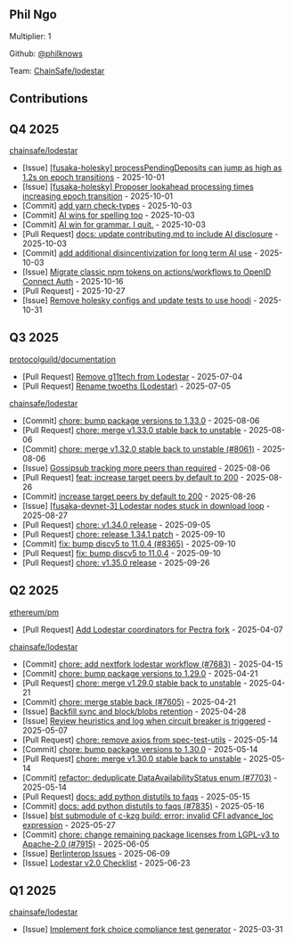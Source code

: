 
## Phil Ngo
Multiplier: 1

Github: [@philknows](https://github.com/philknows)

Team: [ChainSafe/lodestar](https://github.com/ChainSafe/lodestar/pulls?q=author%3Aphilknows)

## Contributions

## Q4 2025


[chainsafe/lodestar](https://github.com/chainsafe/lodestar)
* [Issue] [[fusaka-holesky] processPendingDeposits can jump as high as 1.2s on epoch transitions](https://github.com/ChainSafe/lodestar/issues/8489) - 2025-10-01
* [Issue] [[fusaka-holesky] Proposer lookahead processing times increasing epoch transition](https://github.com/ChainSafe/lodestar/issues/8488) - 2025-10-01
* [Commit] [add yarn check-types](https://github.com/ChainSafe/lodestar/commit/47eb519440760ca8b94269244eb2e7f0c0d7a981) - 2025-10-03
* [Commit] [AI wins for spelling too](https://github.com/ChainSafe/lodestar/commit/1ae01b09b519e381e2798b51a04e95778739f2d6) - 2025-10-03
* [Commit] [AI win for grammar. I quit.](https://github.com/ChainSafe/lodestar/commit/1c1d51a43584009f90687dd4b1c2d3aefc28a4f5) - 2025-10-03
* [Pull Request] [docs: update contributing.md to include AI disclosure](https://github.com/ChainSafe/lodestar/pull/8498) - 2025-10-03
* [Commit] [add additional disincentivization for long term AI use](https://github.com/ChainSafe/lodestar/commit/213472f96f4abe7f5f25c565536d6993337966ce) - 2025-10-03
* [Issue] [Migrate classic npm tokens on actions/workflows to OpenID Connect Auth](https://github.com/ChainSafe/lodestar/issues/8544) - 2025-10-16
* [Pull Request] []() - 2025-10-27
* [Issue] [Remove holesky configs and update tests to use hoodi](https://github.com/ChainSafe/lodestar/issues/8595) - 2025-10-31
## Q3 2025


[protocolguild/documentation](https://github.com/protocolguild/documentation)
* [Pull Request] [Remove g11tech from Lodestar](https://github.com/protocolguild/documentation/pull/367) - 2025-07-04
* [Pull Request] [Rename twoeths (Lodestar)](https://github.com/protocolguild/documentation/pull/369) - 2025-07-05

[chainsafe/lodestar](https://github.com/chainsafe/lodestar)
* [Commit] [chore: bump package versions to 1.33.0](https://github.com/ChainSafe/lodestar/commit/7afce97ce38225407806b711746275b53f110595) - 2025-08-06
* [Pull Request] [chore: merge v1.33.0 stable back to unstable](https://github.com/ChainSafe/lodestar/pull/8118) - 2025-08-06
* [Commit] [chore: merge v1.32.0 stable back to unstable (#8061)](https://github.com/ChainSafe/lodestar/commit/edc35e4b78ea493dadb4a27be74339d3e1a967dc) - 2025-08-06
* [Issue] [Gossipsub tracking more peers than required](https://github.com/ChainSafe/lodestar/issues/8115) - 2025-08-06
* [Pull Request] [feat: increase target peers by default to 200](https://github.com/ChainSafe/lodestar/pull/8272) - 2025-08-26
* [Commit] [increase target peers by default to 200](https://github.com/ChainSafe/lodestar/commit/14dc4722367716e6715788ca087d340a8bd8676e) - 2025-08-26
* [Issue] [[fusaka-devnet-3] Lodestar nodes stuck in download loop](https://github.com/ChainSafe/lodestar/issues/8278) - 2025-08-27
* [Pull Request] [chore: v1.34.0 release](https://github.com/ChainSafe/lodestar/pull/8344) - 2025-09-05
* [Pull Request] [chore: release 1.34.1 patch](https://github.com/ChainSafe/lodestar/pull/8366) - 2025-09-10
* [Commit] [fix: bump discv5 to 11.0.4 (#8365)](https://github.com/ChainSafe/lodestar/commit/c4ab7f010060ec129869ef2c941d661693f04971) - 2025-09-10
* [Pull Request] [fix: bump discv5 to 11.0.4](https://github.com/ChainSafe/lodestar/pull/8365) - 2025-09-10
* [Pull Request] [chore: v1.35.0 release](https://github.com/ChainSafe/lodestar/pull/8477) - 2025-09-26
## Q2 2025


[ethereum/pm](https://github.com/ethereum/pm)
* [Pull Request] [Add Lodestar coordinators for Pectra fork](https://github.com/ethereum/pm/pull/1438) - 2025-04-07

[chainsafe/lodestar](https://github.com/chainsafe/lodestar)
* [Commit] [chore: add nextfork lodestar workflow (#7683)](https://github.com/ChainSafe/lodestar/commit/9d67a7e3a2e2a33273f60a256c4ace768de32c82) - 2025-04-15
* [Commit] [chore: bump package versions to 1.29.0](https://github.com/ChainSafe/lodestar/commit/51613f0fb0196300302acb692a05b27bcef3c771) - 2025-04-21
* [Pull Request] [chore: merge v1.29.0 stable back to unstable](https://github.com/ChainSafe/lodestar/pull/7732) - 2025-04-21
* [Commit] [chore: merge stable back (#7605)](https://github.com/ChainSafe/lodestar/commit/bdddedfc915e6e252b78e41112392111744282b5) - 2025-04-21
* [Issue] [Backfill sync and block/blobs retention](https://github.com/ChainSafe/lodestar/issues/7753) - 2025-04-28
* [Issue] [Review heuristics and log when circuit breaker is triggered](https://github.com/ChainSafe/lodestar/issues/7802) - 2025-05-07
* [Pull Request] [chore: remove axios from spec-test-utils](https://github.com/ChainSafe/lodestar/pull/7829) - 2025-05-14
* [Commit] [chore: bump package versions to 1.30.0](https://github.com/ChainSafe/lodestar/commit/123eb2d9fb71dd10076a47bc7787bf4ec40343da) - 2025-05-14
* [Pull Request] [chore: merge v1.30.0 stable back to unstable](https://github.com/ChainSafe/lodestar/pull/7828) - 2025-05-14
* [Commit] [refactor: deduplicate DataAvailabilityStatus enum (#7703)](https://github.com/ChainSafe/lodestar/commit/bb6038a1d123a117dad4b329ee81e439f0b5a979) - 2025-05-14
* [Pull Request] [docs: add python distutils to faqs](https://github.com/ChainSafe/lodestar/pull/7835) - 2025-05-15
* [Commit] [docs: add python distutils to faqs (#7835)](https://github.com/ChainSafe/lodestar/commit/d7a6cebf5da9c63f5756d366b9976d06d844d096) - 2025-05-16
* [Issue] [blst submodule of c-kzg build: error: invalid CFI advance_loc expression](https://github.com/ChainSafe/lodestar/issues/7880) - 2025-05-27
* [Commit] [chore: change remaining package licenses from LGPL-v3 to Apache-2.0 (#7915)](https://github.com/ChainSafe/lodestar/commit/672665e350ef533b9454ddb8c6bf040f1cd05de7) - 2025-06-05
* [Issue] [Berlinterop Issues](https://github.com/ChainSafe/lodestar/issues/7934) - 2025-06-09
* [Issue] [Lodestar v2.0 Checklist](https://github.com/ChainSafe/lodestar/issues/7993) - 2025-06-23
## Q1 2025

[chainsafe/lodestar](https://github.com/chainsafe/lodestar)
* [Issue] [Implement fork choice compliance test generator](https://github.com/ChainSafe/lodestar/issues/7637) - 2025-03-31
